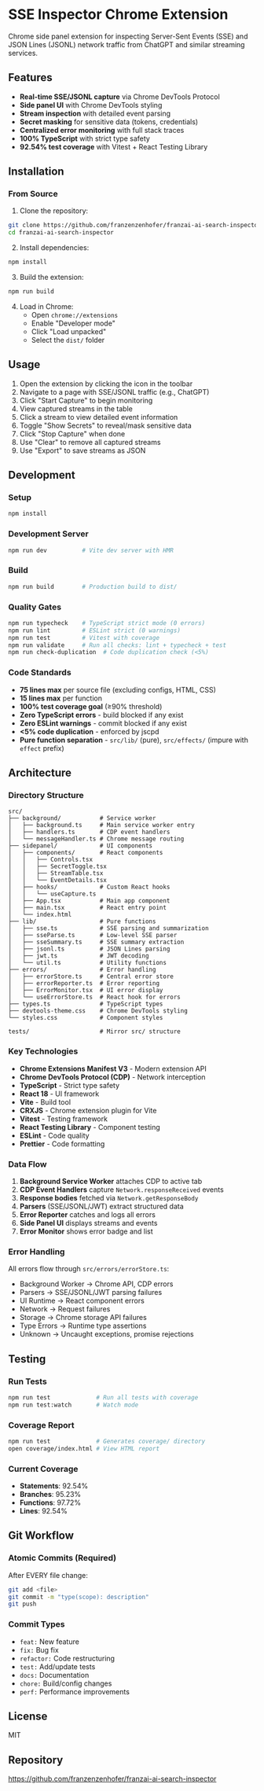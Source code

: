 # SSE Inspector Chrome Extension

Chrome side panel extension for inspecting Server-Sent Events (SSE) and JSON Lines (JSONL) network traffic from ChatGPT and similar streaming services.

## Features

- **Real-time SSE/JSONL capture** via Chrome DevTools Protocol
- **Side panel UI** with Chrome DevTools styling
- **Stream inspection** with detailed event parsing
- **Secret masking** for sensitive data (tokens, credentials)
- **Centralized error monitoring** with full stack traces
- **100% TypeScript** with strict type safety
- **92.54% test coverage** with Vitest + React Testing Library

## Installation

### From Source

1. Clone the repository:
```bash
git clone https://github.com/franzenzenhofer/franzai-ai-search-inspector.git
cd franzai-ai-search-inspector
```

2. Install dependencies:
```bash
npm install
```

3. Build the extension:
```bash
npm run build
```

4. Load in Chrome:
   - Open `chrome://extensions`
   - Enable "Developer mode"
   - Click "Load unpacked"
   - Select the `dist/` folder

## Usage

1. Open the extension by clicking the icon in the toolbar
2. Navigate to a page with SSE/JSONL traffic (e.g., ChatGPT)
3. Click "Start Capture" to begin monitoring
4. View captured streams in the table
5. Click a stream to view detailed event information
6. Toggle "Show Secrets" to reveal/mask sensitive data
7. Click "Stop Capture" when done
8. Use "Clear" to remove all captured streams
9. Use "Export" to save streams as JSON

## Development

### Setup
```bash
npm install
```

### Development Server
```bash
npm run dev          # Vite dev server with HMR
```

### Build
```bash
npm run build        # Production build to dist/
```

### Quality Gates
```bash
npm run typecheck    # TypeScript strict mode (0 errors)
npm run lint         # ESLint strict (0 warnings)
npm run test         # Vitest with coverage
npm run validate     # Run all checks: lint + typecheck + test
npm run check-duplication  # Code duplication check (<5%)
```

### Code Standards

- **75 lines max** per source file (excluding configs, HTML, CSS)
- **15 lines max** per function
- **100% test coverage goal** (≥90% threshold)
- **Zero TypeScript errors** - build blocked if any exist
- **Zero ESLint warnings** - commit blocked if any exist
- **<5% code duplication** - enforced by jscpd
- **Pure function separation** - `src/lib/` (pure), `src/effects/` (impure with `effect` prefix)

## Architecture

### Directory Structure

```
src/
├── background/           # Service worker
│   ├── background.ts     # Main service worker entry
│   ├── handlers.ts       # CDP event handlers
│   └── messageHandler.ts # Chrome message routing
├── sidepanel/            # UI components
│   ├── components/       # React components
│   │   ├── Controls.tsx
│   │   ├── SecretToggle.tsx
│   │   ├── StreamTable.tsx
│   │   └── EventDetails.tsx
│   ├── hooks/            # Custom React hooks
│   │   └── useCapture.ts
│   ├── App.tsx           # Main app component
│   ├── main.tsx          # React entry point
│   └── index.html
├── lib/                  # Pure functions
│   ├── sse.ts            # SSE parsing and summarization
│   ├── sseParse.ts       # Low-level SSE parser
│   ├── sseSummary.ts     # SSE summary extraction
│   ├── jsonl.ts          # JSON Lines parsing
│   ├── jwt.ts            # JWT decoding
│   └── util.ts           # Utility functions
├── errors/               # Error handling
│   ├── errorStore.ts     # Central error store
│   ├── errorReporter.ts  # Error reporting
│   ├── ErrorMonitor.tsx  # UI error display
│   └── useErrorStore.ts  # React hook for errors
├── types.ts              # TypeScript types
├── devtools-theme.css    # Chrome DevTools styling
└── styles.css            # Component styles

tests/                    # Mirror src/ structure
```

### Key Technologies

- **Chrome Extensions Manifest V3** - Modern extension API
- **Chrome DevTools Protocol (CDP)** - Network interception
- **TypeScript** - Strict type safety
- **React 18** - UI framework
- **Vite** - Build tool
- **CRXJS** - Chrome extension plugin for Vite
- **Vitest** - Testing framework
- **React Testing Library** - Component testing
- **ESLint** - Code quality
- **Prettier** - Code formatting

### Data Flow

1. **Background Service Worker** attaches CDP to active tab
2. **CDP Event Handlers** capture `Network.responseReceived` events
3. **Response bodies** fetched via `Network.getResponseBody`
4. **Parsers** (SSE/JSONL/JWT) extract structured data
5. **Error Reporter** catches and logs all errors
6. **Side Panel UI** displays streams and events
7. **Error Monitor** shows error badge and list

### Error Handling

All errors flow through `src/errors/errorStore.ts`:

- Background Worker → Chrome API, CDP errors
- Parsers → SSE/JSONL/JWT parsing failures
- UI Runtime → React component errors
- Network → Request failures
- Storage → Chrome storage API failures
- Type Errors → Runtime type assertions
- Unknown → Uncaught exceptions, promise rejections

## Testing

### Run Tests
```bash
npm run test             # Run all tests with coverage
npm run test:watch       # Watch mode
```

### Coverage Report
```bash
npm run test             # Generates coverage/ directory
open coverage/index.html # View HTML report
```

### Current Coverage
- **Statements**: 92.54%
- **Branches**: 95.23%
- **Functions**: 97.72%
- **Lines**: 92.54%

## Git Workflow

### Atomic Commits (Required)
After EVERY file change:
```bash
git add <file>
git commit -m "type(scope): description"
git push
```

### Commit Types
- `feat:` New feature
- `fix:` Bug fix
- `refactor:` Code restructuring
- `test:` Add/update tests
- `docs:` Documentation
- `chore:` Build/config changes
- `perf:` Performance improvements

## License

MIT

## Repository

https://github.com/franzenzenhofer/franzai-ai-search-inspector
